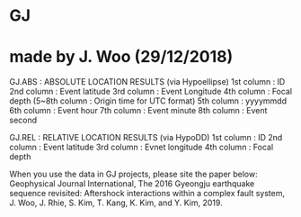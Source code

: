 # GJ
# made by J. Woo (29/12/2018)
GJ.ABS : ABSOLUTE LOCATION RESULTS (via Hypoellipse)
1st column : ID
2nd column : Event latitude
3rd column : Event Longitude
4th column : Focal depth
(5~8th column : Origin time for UTC format)
5th column : yyyymmdd
6th column : Event hour
7th column : Event minute
8th column : Event second

GJ.REL : RELATIVE LOCATION RESULTS (via HypoDD)
1st column : ID
2nd column : Event latitude
3rd column : Evnet longitude
4th column : Focal depth

When you use the data in GJ projects, please site the paper below:
Geophysical Journal International, The 2016 Gyeongju earthquake sequence revisited: Aftershock interactions within a complex fault system, J. Woo, J. Rhie, S. Kim, T. Kang, K. Kim, and Y. Kim, 2019. 
